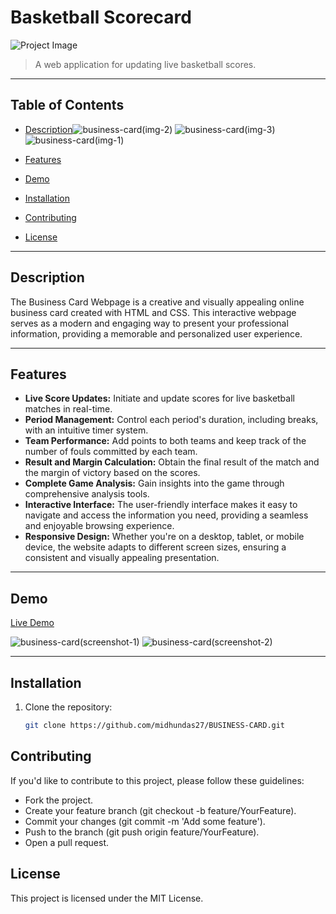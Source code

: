 # Basketball Scorecard

![Project Image](https://github.com/midhundas27/BUSINESS-CARD/assets/114917096/bdf22b51-a077-410b-82b7-d41e0154c2ec)

> A web application for updating live basketball scores.

---

## Table of Contents

- [Description](#description)![business-card(img-2)]()
![business-card(img-3)]()
![business-card(img-1)](https://github.com/midhundas27/BUSINESS-CARD/assets/114917096/bdf22b51-a077-410b-82b7-d41e0154c2ec)

- [Features](#features)
- [Demo](#demo)
- [Installation](#installation)
- [Contributing](#contributing)
- [License](#license)

---

## Description

The Business Card Webpage is a creative and visually appealing online business card created with HTML and CSS. This interactive webpage serves as a modern and engaging way to present your professional information, providing a memorable and personalized user experience.

---

## Features

- **Live Score Updates:** Initiate and update scores for live basketball matches in real-time.
- **Period Management:** Control each period's duration, including breaks, with an intuitive timer system.
- **Team Performance:** Add points to both teams and keep track of the number of fouls committed by each team.
- **Result and Margin Calculation:** Obtain the final result of the match and the margin of victory based on the scores.
- **Complete Game Analysis:** Gain insights into the game through comprehensive analysis tools.
- **Interactive Interface:** The user-friendly interface makes it easy to navigate and access the information you need, providing a seamless and enjoyable browsing experience.
- **Responsive Design:** Whether you're on a desktop, tablet, or mobile device, the website adapts to different screen sizes, ensuring a consistent and visually appealing presentation.

---

## Demo


[Live Demo](https://midhundas27.github.io/BUSINESS-CARD)

![business-card(screenshot-1)](https://github.com/midhundas27/BUSINESS-CARD/assets/114917096/33daeba7-b4c7-436c-b07f-efc97217b9d4)
![business-card(screenshot-2)](https://github.com/midhundas27/BUSINESS-CARD/assets/114917096/92760aaf-e28b-4e9e-b503-fb57194c12b3)

---

## Installation

1. Clone the repository:
   ```bash
   git clone https://github.com/midhundas27/BUSINESS-CARD.git

## Contributing

If you'd like to contribute to this project, please follow these guidelines:

- Fork the project.
- Create your feature branch (git checkout -b feature/YourFeature).
- Commit your changes (git commit -m 'Add some feature').
- Push to the branch (git push origin feature/YourFeature).
- Open a pull request.

## License
This project is licensed under the MIT License.
